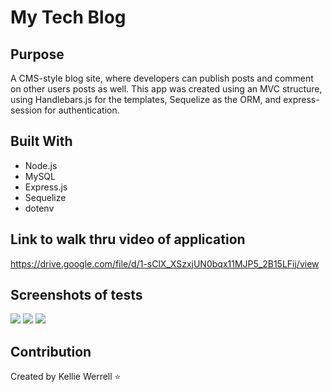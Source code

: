 # My Tech Blog

## Purpose
A CMS-style blog site, where developers can publish posts and comment on other users posts as well.  This app was created using an MVC structure, using Handlebars.js for the templates, Sequelize as the ORM, and express-session for authentication. 

## Built With
* Node.js
* MySQL
* Express.js
* Sequelize
* dotenv

## Link to walk thru video of application
https://drive.google.com/file/d/1-sClX_XSzxjUN0bqx11MJP5_2B15LFij/view

## Screenshots of tests
![](./assets/images/screenshots/categories.png)
![](./assets/images/screenshots/tags.png)
![](./assets/images/screenshots/products.png)



## Contribution
Created by Kellie Werrell :star:

